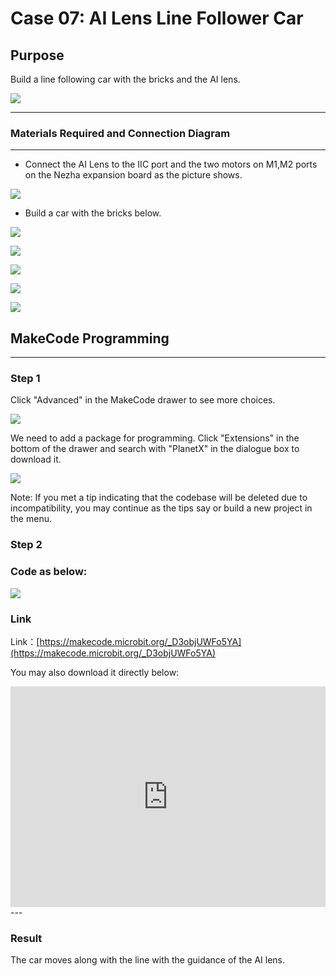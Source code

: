# Case 07: AI Lens Line Follower Car 

## Purpose
Build a line following car with the bricks and the AI lens. 

![](./images/05035_01.png)



---

### Materials Required and Connection Diagram
---

- Connect the AI Lens to the IIC port and the two motors on M1,M2 ports on the Nezha expansion board as the picture shows. 


![](./images/05035_07_07.png)

- Build a car with the bricks below. 

![](./images/05035_07_01.png)

![](./images/05035_07_02.png)

![](./images/05035_07_03.png)

![](./images/05035_07_04.png)

![](./images/05035_07_05.png)







## MakeCode Programming 

---

### Step 1

Click "Advanced" in the MakeCode drawer to see more choices.

![](./images/05001_04.png)

We need to add a package for programming. Click "Extensions" in the bottom of the drawer and search with "PlanetX" in the dialogue box to download it. 

![](./images/05001_05.png)

Note: If you met a tip indicating that the codebase will be deleted due to incompatibility, you may continue as the tips say or build a new project in the menu. 

### Step 2

### Code as below:

![](./images/05035_07_06.png)


### Link
Link：[https://makecode.microbit.org/_D3objUWFo5YA](https://makecode.microbit.org/_D3objUWFo5YA)

You may also download it directly below:

<div style="position:relative;height:0;padding-bottom:70%;overflow:hidden;"><iframe style="position:absolute;top:0;left:0;width:100%;height:100%;" src="https://makecode.microbit.org/#pub:_DYbeX41pocEf" frameborder="0" sandbox="allow-popups allow-forms allow-scripts allow-same-origin"></iframe></div>  
---

### Result
The car moves along with the line with the guidance of the AI lens. 

